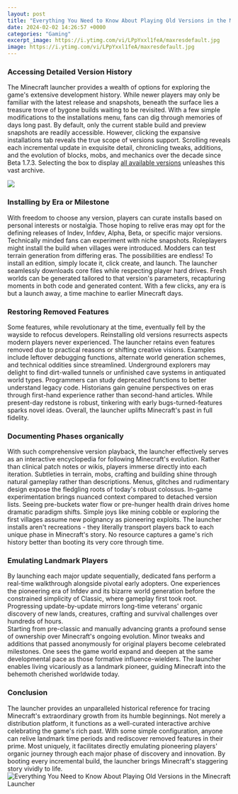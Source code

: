 ```yaml
---
layout: post
title: "Everything You Need to Know About Playing Old Versions in the Minecraft Launcher"
date: 2024-02-02 14:26:57 +0000
categories: "Gaming"
excerpt_image: https://i.ytimg.com/vi/LPpYxxl1feA/maxresdefault.jpg
image: https://i.ytimg.com/vi/LPpYxxl1feA/maxresdefault.jpg
---
```


### Accessing Detailed Version History
The Minecraft launcher provides a wealth of options for exploring the game's extensive development history. While newer players may only be familiar with the latest release and snapshots, beneath the surface lies a treasure trove of bygone builds waiting to be revisited. With a few simple modifications to the installations menu, fans can dig through memories of days long past.
By default, only the current stable build and preview snapshots are readily accessible. However, clicking the expansive installations tab reveals the true scope of versions support. Scrolling reveals each incremental update in exquisite detail, chronicling tweaks, additions, and the evolution of blocks, mobs, and mechanics over the decade since Beta 1.7.3. Selecting the box to display [all available versions](https://store.fi.io.vn/womens-cute-chihuahua-rainbow-unicorn-lgbtq-ally-dog-lover-mom-dad-v-neck-t-shirt/women&) unleashes this vast archive.

![](https://i.ytimg.com/vi/CEqFvms5DBw/maxresdefault.jpg)
### Installing by Era or Milestone  
With freedom to choose any version, players can curate installs based on personal interests or nostalgia. Those hoping to relive eras may opt for the defining releases of Indev, Infdev, Alpha, Beta, or specific major versions. Technically minded fans can experiment with niche snapshots. Roleplayers might install the build when villages were introduced. Modders can test terrain generation from differing eras. The possibilities are endless!
To install an edition, simply locate it, click create, and launch. The launcher seamlessly downloads core files while respecting player hard drives. Fresh worlds can be generated tailored to that version's parameters, recapturing moments in both code and generated content. With a few clicks, any era is but a launch away, a time machine to earlier Minecraft days. 
### Restoring Removed Features  
Some features, while revolutionary at the time, eventually fell by the wayside to refocus developers. Reinstalling old versions resurrects aspects modern players never experienced. The launcher retains even features removed due to practical reasons or shifting creative visions. Examples include leftover debugging functions, alternate world generation schemes, and technical oddities since streamlined.
Underground explorers may delight to find dirt-walled tunnels or unfinished cave systems in antiquated world types. Programmers can study deprecated functions to better understand legacy code. Historians gain genuine perspectives on eras through first-hand experience rather than second-hand articles. While present-day redstone is robust, tinkering with early bugs-turned-features sparks novel ideas. Overall, the launcher uplifts Minecraft's past in full fidelity.
### Documenting Phases organically
With such comprehensive version playback, the launcher effectively serves as an interactive encyclopedia for following Minecraft's evolution. Rather than clinical patch notes or wikis, players immerse directly into each iteration. Subtleties in terrain, mobs, crafting and building shine through natural gameplay rather than descriptions. Menus, glitches and rudimentary design expose the fledgling roots of today's robust colossus. 
In-game experimentation brings nuanced context compared to detached version lists. Seeing pre-buckets water flow or pre-hunger health drain drives home dramatic paradigm shifts. Simple joys like mining cobble or exploring the first villages assume new poignancy as pioneering exploits. The launcher installs aren't recreations - they literally transport players back to each unique phase in Minecraft's story. No resource captures a game's rich history better than booting its very core through time.
### Emulating Landmark Players
By launching each major update sequentially, dedicated fans perform a real-time walkthrough alongside pivotal early adopters. One experiences the pioneering era of Infdev and its bizarre world generation before the constrained simplicity of Classic, where gameplay first took root. Progressing update-by-update mirrors long-time veterans' organic discovery of new lands, creatures, crafting and survival challenges over hundreds of hours.  
Starting from pre-classic and manually advancing grants a profound sense of ownership over Minecraft's ongoing evolution. Minor tweaks and additions that passed anonymously for original players become celebrated milestones. One sees the game world expand and deepen at the same developmental pace as those formative influence-wielders. The launcher enables living vicariously as a landmark pioneer, guiding Minecraft into the behemoth cherished worldwide today.
### Conclusion
The launcher provides an unparalleled historical reference for tracing Minecraft's extraordinary growth from its humble beginnings. Not merely a distribution platform, it functions as a well-curated interactive archive celebrating the game's rich past. With some simple configuration, anyone can relive landmark time periods and rediscover removed features in their prime. Most uniquely, it facilitates directly emulating pioneering players' organic journey through each major phase of discovery and innovation. By booting every incremental build, the launcher brings Minecraft's staggering story vividly to life.
![Everything You Need to Know About Playing Old Versions in the Minecraft Launcher](https://i.ytimg.com/vi/LPpYxxl1feA/maxresdefault.jpg)